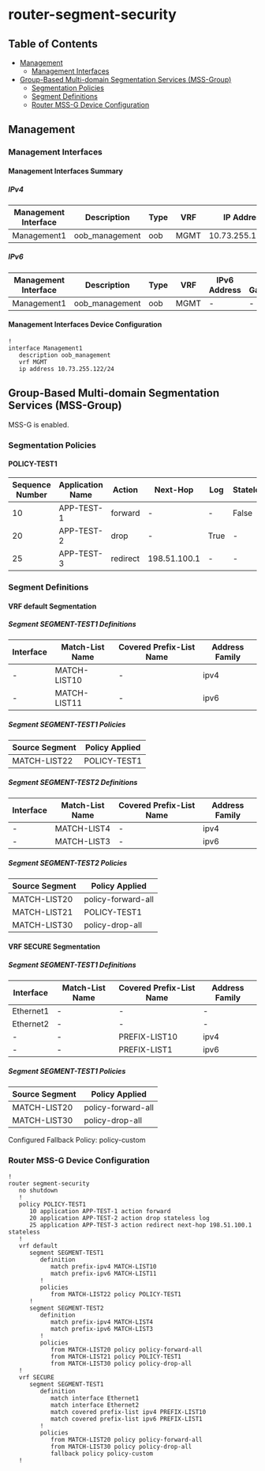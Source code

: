 # router-segment-security

## Table of Contents

- [Management](#management)
  - [Management Interfaces](#management-interfaces)
- [Group-Based Multi-domain Segmentation Services (MSS-Group)](#group-based-multi-domain-segmentation-services-mss-group)
  - [Segmentation Policies](#segmentation-policies)
  - [Segment Definitions](#segment-definitions)
  - [Router MSS-G Device Configuration](#router-mss-g-device-configuration)

## Management

### Management Interfaces

#### Management Interfaces Summary

##### IPv4

| Management Interface | Description | Type | VRF | IP Address | Gateway |
| -------------------- | ----------- | ---- | --- | ---------- | ------- |
| Management1 | oob_management | oob | MGMT | 10.73.255.122/24 | 10.73.255.2 |

##### IPv6

| Management Interface | Description | Type | VRF | IPv6 Address | IPv6 Gateway |
| -------------------- | ----------- | ---- | --- | ------------ | ------------ |
| Management1 | oob_management | oob | MGMT | - | - |

#### Management Interfaces Device Configuration

```eos
!
interface Management1
   description oob_management
   vrf MGMT
   ip address 10.73.255.122/24
```

## Group-Based Multi-domain Segmentation Services (MSS-Group)

MSS-G is enabled.

### Segmentation Policies

#### POLICY-TEST1

| Sequence Number | Application Name | Action | Next-Hop | Log | Stateless |
| --------------- | ---------------- | ------ | -------- | --- | --------- |
| 10 | APP-TEST-1 | forward | - | - | False |
| 20 | APP-TEST-2 | drop | - | True | - |
| 25 | APP-TEST-3 | redirect | 198.51.100.1 | - | - |

### Segment Definitions

#### VRF default Segmentation

##### Segment SEGMENT-TEST1 Definitions

| Interface | Match-List Name | Covered Prefix-List Name | Address Family |
| --------- |---------------- | ------------------------ | -------------- |
| - | MATCH-LIST10 | - | ipv4 |
| - | MATCH-LIST11 | - | ipv6 |

##### Segment SEGMENT-TEST1 Policies

| Source Segment | Policy Applied |
| -------------- | -------------- |
| MATCH-LIST22 | POLICY-TEST1 |

##### Segment SEGMENT-TEST2 Definitions

| Interface | Match-List Name | Covered Prefix-List Name | Address Family |
| --------- |---------------- | ------------------------ | -------------- |
| - | MATCH-LIST4 | - | ipv4 |
| - | MATCH-LIST3 | - | ipv6 |

##### Segment SEGMENT-TEST2 Policies

| Source Segment | Policy Applied |
| -------------- | -------------- |
| MATCH-LIST20 | policy-forward-all |
| MATCH-LIST21 | POLICY-TEST1 |
| MATCH-LIST30 | policy-drop-all |

#### VRF SECURE Segmentation

##### Segment SEGMENT-TEST1 Definitions

| Interface | Match-List Name | Covered Prefix-List Name | Address Family |
| --------- |---------------- | ------------------------ | -------------- |
| Ethernet1 | - | - | - |
| Ethernet2 | - | - | - |
| - | - | PREFIX-LIST10 | ipv4 |
| - | - | PREFIX-LIST1 | ipv6 |

##### Segment SEGMENT-TEST1 Policies

| Source Segment | Policy Applied |
| -------------- | -------------- |
| MATCH-LIST20 | policy-forward-all |
| MATCH-LIST30 | policy-drop-all |

Configured Fallback Policy: policy-custom

### Router MSS-G Device Configuration

```eos
!
router segment-security
   no shutdown
   !
   policy POLICY-TEST1
      10 application APP-TEST-1 action forward
      20 application APP-TEST-2 action drop stateless log
      25 application APP-TEST-3 action redirect next-hop 198.51.100.1 stateless
   !
   vrf default
      segment SEGMENT-TEST1
         definition
            match prefix-ipv4 MATCH-LIST10
            match prefix-ipv6 MATCH-LIST11
         !
         policies
            from MATCH-LIST22 policy POLICY-TEST1
      !
      segment SEGMENT-TEST2
         definition
            match prefix-ipv4 MATCH-LIST4
            match prefix-ipv6 MATCH-LIST3
         !
         policies
            from MATCH-LIST20 policy policy-forward-all
            from MATCH-LIST21 policy POLICY-TEST1
            from MATCH-LIST30 policy policy-drop-all
   !
   vrf SECURE
      segment SEGMENT-TEST1
         definition
            match interface Ethernet1
            match interface Ethernet2
            match covered prefix-list ipv4 PREFIX-LIST10
            match covered prefix-list ipv6 PREFIX-LIST1
         !
         policies
            from MATCH-LIST20 policy policy-forward-all
            from MATCH-LIST30 policy policy-drop-all
            fallback policy policy-custom
   !
```
